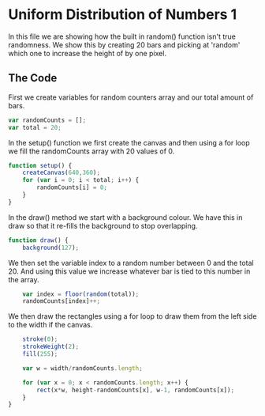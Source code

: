 # Uniform Distribution of Numbers 1

In this file we are showing how the built in random() function isn't true randomness. We show this by creating 20 bars and picking at 'random' which one to increase the height of by one pixel.

## The Code

First we create variables for random counters array and our total amount of bars.

```js
var randomCounts = [];
var total = 20;
```

In the setup() function we first create the canvas and then using a for loop we fill the randomCounts array with 20 values of 0.

```js
function setup() {
	createCanvas(640,360);
	for (var i = 0; i < total; i++) {
		randomCounts[i] = 0;
	}
}
```

In the draw() method we start with a background colour. We have this in draw so that it re-fills the background to stop overlapping.

```js
function draw() {
	background(127);
```

We then set the variable index to a random number between 0 and the total 20. And using this value we increase whatever bar is tied to this number in the array.

```js
	var index = floor(random(total));
	randomCounts[index]++;
```

We then draw the rectangles using a for loop to draw them from the left side to the width if the canvas.

```js
	stroke(0);
	strokeWeight(2);
	fill(255);

	var w = width/randomCounts.length;

	for (var x = 0; x < randomCounts.length; x++) {
		rect(x*w, height-randomCounts[x], w-1, randomCounts[x]);
	}
}
```